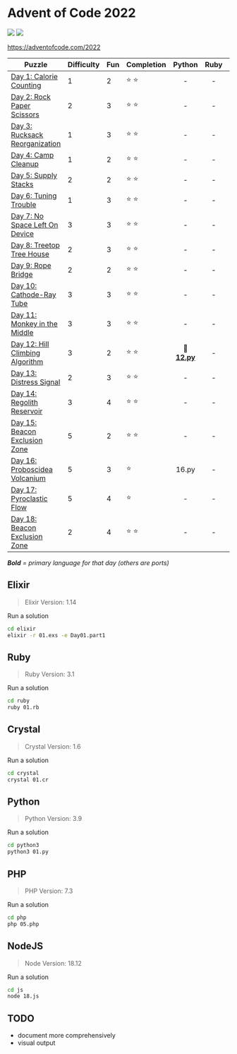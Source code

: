 # Advent of Code 2022

![](https://img.shields.io/badge/days%20completed-16-red) ![](https://img.shields.io/badge/stars%20⭐-34-yellow)

https://adventofcode.com/2022

| Puzzle | Difficulty | Fun | Completion | Python | Ruby | Elixir | PHP | JS | other |
|--------|------------|-----|------------|:------:|:----:|:------:|:---:|:--:|:-----:|
| [Day 1: Calorie Counting](https://adventofcode.com/2022/day/1) | 1 | 2 | :star: :star: | - | - | :heart_decoration: **[01.exs](elixir/01.exs)** | - | - | :gem: [01.cr](crystal/01.cr) |
| [Day 2: Rock Paper Scissors](https://adventofcode.com/2022/day/2) | 2 | 3 | :star: :star: | - | - | :heart_decoration: **[02.exs](elixir/02.exs)** | - | - | - |
| [Day 3: Rucksack Reorganization](https://adventofcode.com/2022/day/3) | 1 | 3 | :star: :star: | - | - | :heart_decoration: **[03.exs](elixir/03.exs)** | - | - | :gem: [03.cr](crystal/03.cr) |
| [Day 4: Camp Cleanup](https://adventofcode.com/2022/day/4) | 1 | 2 | :star: :star: | - | - | :heart_decoration: **[04.exs](elixir/04.exs)** | :elephant: [04.php](php/04.php) | - | :gem: [04.cr](crystal/04.cr) |
| [Day 5: Supply Stacks](https://adventofcode.com/2022/day/5) | 2 | 2 | :star: :star: | - | - | :heart_decoration: **[05.exs](elixir/05.exs)** | - | - | - |
| [Day 6: Tuning Trouble](https://adventofcode.com/2022/day/6) | 1 | 3 | :star: :star: | - | - | :heart_decoration: **[06.exs](elixir/06.exs)** | :elephant: [06.php](php/06.php) | - | :gem: [06.cr](crystal/06.cr) |
| [Day 7: No Space Left On Device](https://adventofcode.com/2022/day/7) | 3 | 3 | :star: :star: | - | - | - | - | :jack_o_lantern: **[07.js](js/07.js)** | :gem: [07.cr](crystal/07.cr) |
| [Day 8: Treetop Tree House](https://adventofcode.com/2022/day/8) | 2 | 3 | :star: :star: | - | - | - | - | - | :gem: **[08.cr](crystal/08.cr)** |
| [Day 9: Rope Bridge](https://adventofcode.com/2022/day/9) | 2 | 2 | :star: :star: | - | - | - | - | - | :gem: **[09.cr](crystal/09.cr)** |
| [Day 10: Cathode-Ray Tube](https://adventofcode.com/2022/day/10) | 3 | 3 | :star: :star: | - | - | :heart_decoration: **[10.exs](elixir/10.exs)** | - | - | - |
| [Day 11: Monkey in the Middle](https://adventofcode.com/2022/day/11) | 3 | 3 | :star: :star: | - | - | - | - | :jack_o_lantern: **[11.js](js/11.js)** | - |
| [Day 12: Hill Climbing Algorithm](https://adventofcode.com/2022/day/12) | 3 | 2 | :star: :star: | :snake: **[12.py](python/12.py)** | - | - | - | - | - |
| [Day 13: Distress Signal](https://adventofcode.com/2022/day/13) | 2 | 3 | :star: :star: | - | - | - | - | :jack_o_lantern: **[13.js](js/13.js)** | - |
| [Day 14: Regolith Reservoir](https://adventofcode.com/2022/day/14) | 3 | 4 | :star: :star: | - | - | - | - | :jack_o_lantern: **[14.js](js/14.js)** | - |
| [Day 15: Beacon Exclusion Zone](https://adventofcode.com/2022/day/15) | 5 | 2 | :star: :star: | - | - | - | - | - | :gem: **[15.cr](crystal/15.cr)** |
| [Day 16: Proboscidea Volcanium](https://adventofcode.com/2022/day/16) | 5 | 3 | :star: | 16.py | - | - | - | - | - |
| [Day 17: Pyroclastic Flow](https://adventofcode.com/2022/day/17) | 5 | 4 | :star: | - | - | - | - | 17.js | - |
| [Day 18: Beacon Exclusion Zone](https://adventofcode.com/2022/day/18) | 2 | 4 | :star: :star: | - | - | :heart_decoration: **[18.exs](elixir/18.exs)** | - | - | - |

_**Bold** = primary language for that day (others are ports)_

## Elixir

> Elixir Version: 1.14

Run a solution

```sh
cd elixir
elixir -r 01.exs -e Day01.part1
```

## Ruby

> Ruby Version: 3.1

Run a solution

```sh
cd ruby
ruby 01.rb
```

## Crystal

> Crystal Version: 1.6

Run a solution

```sh
cd crystal
crystal 01.cr
```

## Python

> Python Version: 3.9

Run a solution

```sh
cd python3
python3 01.py
```

## PHP

> PHP Version: 7.3

Run a solution

```sh
cd php
php 05.php
```

## NodeJS

> Node Version: 18.12

Run a solution

```sh
cd js
node 18.js
```

## TODO

- document more comprehensively
- visual output

